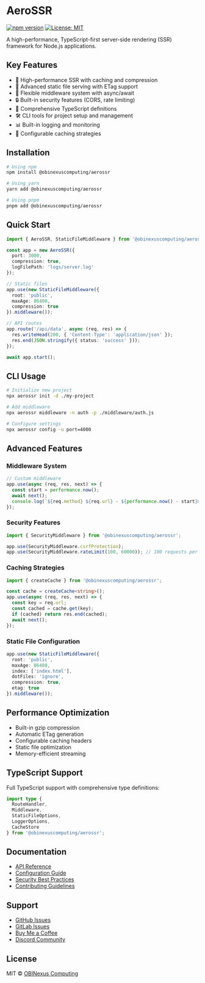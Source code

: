 # AeroSSR

[![npm version](https://badge.fury.io/js/@obinexuscomputing%2Faerossr.svg)](https://www.npmjs.com/package/@obinexuscomputing/aerossr)
[![License: MIT](https://img.shields.io/badge/License-MIT-yellow.svg)](https://opensource.org/licenses/MIT)

A high-performance, TypeScript-first server-side rendering (SSR) framework for Node.js applications.

## Key Features

- 🚀 High-performance SSR with caching and compression
- 📁 Advanced static file serving with ETag support
- 🔌 Flexible middleware system with async/await
- 🔒 Built-in security features (CORS, rate limiting)
- 📝 Comprehensive TypeScript definitions
- 🛠️ CLI tools for project setup and management
- 📊 Built-in logging and monitoring
- 💾 Configurable caching strategies

## Installation

```bash
# Using npm
npm install @obinexuscomputing/aerossr

# Using yarn
yarn add @obinexuscomputing/aerossr

# Using pnpm
pnpm add @obinexuscomputing/aerossr
```

## Quick Start

```typescript
import { AeroSSR, StaticFileMiddleware } from '@obinexuscomputing/aerossr';

const app = new AeroSSR({
  port: 3000,
  compression: true,
  logFilePath: 'logs/server.log'
});

// Static files
app.use(new StaticFileMiddleware({
  root: 'public',
  maxAge: 86400,
  compression: true
}).middleware());

// API routes
app.route('/api/data', async (req, res) => {
  res.writeHead(200, { 'Content-Type': 'application/json' });
  res.end(JSON.stringify({ status: 'success' }));
});

await app.start();
```

## CLI Usage

```bash
# Initialize new project
npx aerossr init -d ./my-project

# Add middleware
npx aerossr middleware -n auth -p ./middleware/auth.js

# Configure settings
npx aerossr config -u port=4000
```

## Advanced Features

### Middleware System
```typescript
// Custom middleware
app.use(async (req, res, next) => {
  const start = performance.now();
  await next();
  console.log(`${req.method} ${req.url} - ${performance.now() - start}ms`);
});
```

### Security Features
```typescript
import { SecurityMiddleware } from '@obinexuscomputing/aerossr';

app.use(SecurityMiddleware.csrfProtection);
app.use(SecurityMiddleware.rateLimit(100, 60000)); // 100 requests per minute
```

### Caching Strategies
```typescript
import { createCache } from '@obinexuscomputing/aerossr';

const cache = createCache<string>();
app.use(async (req, res, next) => {
  const key = req.url;
  const cached = cache.get(key);
  if (cached) return res.end(cached);
  await next();
});
```

### Static File Configuration
```typescript
app.use(new StaticFileMiddleware({
  root: 'public',
  maxAge: 86400,
  index: ['index.html'],
  dotFiles: 'ignore',
  compression: true,
  etag: true
}).middleware());
```

## Performance Optimization

- Built-in gzip compression
- Automatic ETag generation
- Configurable caching headers
- Static file optimization
- Memory-efficient streaming

## TypeScript Support

Full TypeScript support with comprehensive type definitions:

```typescript
import type {
  RouteHandler,
  Middleware,
  StaticFileOptions,
  LoggerOptions,
  CacheStore
} from '@obinexuscomputing/aerossr';
```

## Documentation

- [API Reference](./docs/API.md)
- [Configuration Guide](./docs/CONFIG.md)
- [Security Best Practices](./docs/SECURITY.md)
- [Contributing Guidelines](./CONTRIBUTING.md)

## Support

- [GitHub Issues](https://github.com/obinexuscomputing/aerossr/issues)
- [GitLab Issues](https://gitlab.com/obinexuscomputing/aerossr/issues)
- [Buy Me a Coffee](https://buymeacoffee.com/obinexuscomputing)
- [Discord Community](https://discord.gg/obinexuscomputing)

## License

MIT © [OBINexus Computing](https://github.com/obinexuscomputing)